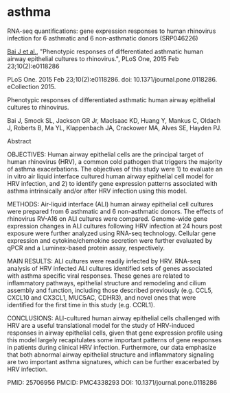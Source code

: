 # asthma

RNA-seq quantifications: gene expression responses to human rhinovirus infection for 6 asthmatic and 6 non-asthmatic donors (SRP046226)

[Bai J et al.](https://www.ncbi.nlm.nih.gov/pubmed/25706956), "Phenotypic responses of differentiated asthmatic human airway epithelial cultures to rhinovirus.", PLoS One, 2015 Feb 23;10(2):e0118286

PLoS One. 2015 Feb 23;10(2):e0118286. doi: 10.1371/journal.pone.0118286. eCollection 2015.

Phenotypic responses of differentiated asthmatic human airway epithelial cultures to rhinovirus.

Bai J, Smock SL, Jackson GR Jr, MacIsaac KD, Huang Y, Mankus C, Oldach J, Roberts B, Ma YL, Klappenbach JA, Crackower MA, Alves SE, Hayden PJ.

Abstract

OBJECTIVES:
Human airway epithelial cells are the principal target of human rhinovirus (HRV), a common cold pathogen that triggers the majority of asthma exacerbations. The objectives of this study were 1) to evaluate an in vitro air liquid interface cultured human airway epithelial cell model for HRV infection, and 2) to identify gene expression patterns associated with asthma intrinsically and/or after HRV infection using this model.

METHODS:
Air-liquid interface (ALI) human airway epithelial cell cultures were prepared from 6 asthmatic and 6 non-asthmatic donors. The effects of rhinovirus RV-A16 on ALI cultures were compared. Genome-wide gene expression changes in ALI cultures following HRV infection at 24 hours post exposure were further analyzed using RNA-seq technology. Cellular gene expression and cytokine/chemokine secretion were further evaluated by qPCR and a Luminex-based protein assay, respectively.

MAIN RESULTS:
ALI cultures were readily infected by HRV. RNA-seq analysis of HRV infected ALI cultures identified sets of genes associated with asthma specific viral responses. These genes are related to inflammatory pathways, epithelial structure and remodeling and cilium assembly and function, including those described previously (e.g. CCL5, CXCL10 and CX3CL1, MUC5AC, CDHR3), and novel ones that were identified for the first time in this study (e.g. CCRL1).

CONCLUSIONS:
ALI-cultured human airway epithelial cells challenged with HRV are a useful translational model for the study of HRV-induced responses in airway epithelial cells, given that gene expression profile using this model largely recapitulates some important patterns of gene responses in patients during clinical HRV infection. Furthermore, our data emphasize that both abnormal airway epithelial structure and inflammatory signaling are two important asthma signatures, which can be further exacerbated by HRV infection.

PMID: 25706956 PMCID: PMC4338293 DOI: 10.1371/journal.pone.0118286
